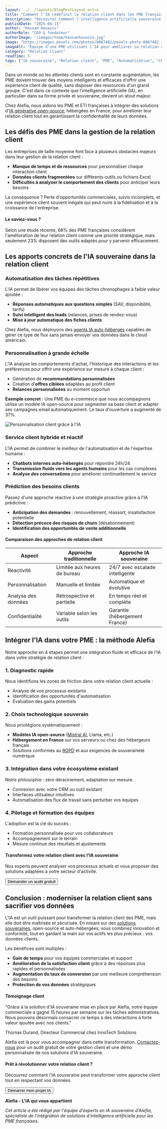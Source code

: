 ```yaml
---
layout: ../../layouts/BlogPostLayout.astro
title: "Comment l'IA redéfinit la relation client dans les PME françaises"
description: "Découvrez comment l'intelligence artificielle souveraine transforme la gestion de la relation client pour les PME françaises, avec des solutions concrètes et adaptées à leurs ressources."
publishDate: "2025-04-11"
author: "Hassan Houaiss"
authorRole: "CEO & fondateur"
authorImage: "/images/team/hassanhouaiss.jpg"
image: "https://images.pexels.com/photos/8867482/pexels-photo-8867482.jpeg"
imageAlt: "Équipe d'une PME utilisant l'IA pour améliorer sa relation client"
category: "Relation Client"
readTime: 5
tags: ["IA souveraine", "Relation client", "PME", "Automatisation", "CRM"]
---
```


Dans un monde où les attentes clients sont en constante augmentation, les PME doivent trouver des moyens intelligents et efficaces d'offrir une expérience client de qualité, sans disposer des ressources d'un grand groupe. C'est dans ce contexte que l'intelligence artificielle (IA), en particulier dans sa forme privée et souveraine, devient un atout majeur.

Chez Alefia, nous aidons les PME et ETI françaises à intégrer des solutions d'[IA générative open-source](/blog/llm-open-source-vs-solutions-proprietaires), hébergées en France, pour améliorer leur relation client tout en garantissant la confidentialité de leurs données.

## Les défis des PME dans la gestion de la relation client

Les entreprises de taille moyenne font face à plusieurs obstacles majeurs dans leur gestion de la relation client :

- **Manque de temps et de ressources** pour personnaliser chaque interaction client
- **Données clients fragmentées** sur différents outils ou fichiers Excel
- **Difficultés à analyser le comportement des clients** pour anticiper leurs besoins

La conséquence ? Perte d'opportunités commerciales, suivis incomplets, et une expérience client souvent inégale qui peut nuire à la fidélisation et à la croissance de l'entreprise.

<div class="bg-primary/5 border-l-4 border-primary p-6 rounded-r-lg my-8">
  <h4 class="text-lg font-semibold text-primary mb-2">Le saviez-vous ?</h4>
  <p>Selon une étude récente, 68% des PME françaises considèrent l'amélioration de leur relation client comme une priorité stratégique, mais seulement 23% disposent des outils adaptés pour y parvenir efficacement.</p>
</div>

## Les apports concrets de l'IA souveraine dans la relation client

### Automatisation des tâches répétitives

L'IA permet de libérer vos équipes des tâches chronophages à faible valeur ajoutée :

- **Réponses automatiques aux questions simples** (SAV, disponibilité, tarifs)
- **Suivi intelligent des leads** (relances, prises de rendez-vous)
- **Mise à jour automatique des fiches clients**

Chez Alefia, nous déployons des [agents IA auto-hébergés](/blog/agents-ia-autonomes-revolution-productivite-entreprise) capables de gérer ce type de flux sans jamais envoyer vos données dans le cloud américain.

### Personnalisation à grande échelle

L'IA analyse les comportements d'achat, l'historique des interactions et les préférences pour offrir une expérience sur mesure à chaque client :

- Génération de **recommandations personnalisées**
- Création d'**offres ciblées** adaptées au profil client
- **Relances personnalisées** au moment opportun

**Exemple concret** : Une PME du e-commerce que nous accompagnons utilise un modèle IA open-source pour segmenter sa base client et adapter ses campagnes email automatiquement. Le taux d'ouverture a augmenté de 37%.

![Personnalisation client grâce à l'IA](https://images.pexels.com/photos/7709086/pexels-photo-7709086.jpeg)

### Service client hybride et réactif

L'IA permet de combiner le meilleur de l'automatisation et de l'expertise humaine :

- **Chatbots internes auto-hébergés** pour répondre 24h/24
- **Transmission fluide vers les agents humains** pour les cas complexes
- **Analyse des conversations** pour améliorer continuellement le service

### Prédiction des besoins clients

Passez d'une approche réactive à une stratégie proactive grâce à l'IA prédictive :

- **Anticipation des demandes** : renouvellement, réassort, insatisfaction potentielle
- **Détection précoce des risques de churn** (désabonnement)
- **Identification des opportunités de vente additionnelle**

<div class="my-8">
  <h4 class="text-lg font-semibold mb-4">Comparaison des approches de relation client</h4>
  <div class="overflow-x-auto">
    <table class="min-w-full border-collapse">
      <thead>
        <tr class="bg-gray-100">
          <th class="py-3 px-4 text-left font-semibold">Aspect</th>
          <th class="py-3 px-4 text-left font-semibold">Approche traditionnelle</th>
          <th class="py-3 px-4 text-left font-semibold">Approche IA souveraine</th>
        </tr>
      </thead>
      <tbody>
        <tr class="border-b border-gray-200">
          <td class="py-3 px-4">Réactivité</td>
          <td class="py-3 px-4">Limitée aux heures de bureau</td>
          <td class="py-3 px-4">24/7 avec escalade intelligente</td>
        </tr>
        <tr class="border-b border-gray-200">
          <td class="py-3 px-4">Personnalisation</td>
          <td class="py-3 px-4">Manuelle et limitée</td>
          <td class="py-3 px-4">Automatique et évolutive</td>
        </tr>
        <tr class="border-b border-gray-200">
          <td class="py-3 px-4">Analyse des données</td>
          <td class="py-3 px-4">Rétrospective et partielle</td>
          <td class="py-3 px-4">En temps réel et complète</td>
        </tr>
        <tr class="border-b border-gray-200">
          <td class="py-3 px-4">Confidentialité</td>
          <td class="py-3 px-4">Variable selon les outils</td>
          <td class="py-3 px-4">Garantie (hébergement France)</td>
        </tr>
      </tbody>
    </table>
  </div>
</div>

## Intégrer l'IA dans votre PME : la méthode Alefia

Notre approche en 4 étapes permet une intégration fluide et efficace de l'IA dans votre stratégie de relation client :

### 1. Diagnostic rapide

Nous identifions les zones de friction dans votre relation client actuelle :
- Analyse de vos processus existants
- Identification des opportunités d'automatisation
- Évaluation des gains potentiels

### 2. Choix technologique souverain

Nous privilégions systématiquement :
- **Modèles IA open-source** ([Mistral AI](https://mistral.ai), Llama, etc.)
- **Hébergement en France** sur vos serveurs ou chez des hébergeurs français
- Solutions conformes au [RGPD](/blog/ia-souveraine-avantages-entreprises-francaises) et aux exigences de souveraineté numérique

### 3. Intégration dans votre écosystème existant

Notre philosophie : zéro déracinement, adaptation sur mesure.
- Connexion avec votre CRM ou outil existant
- Interfaces utilisateur intuitives
- Automatisation des flux de travail sans perturber vos équipes

### 4. Pilotage et formation des équipes

L'adoption est la clé du succès :
- Formation personnalisée pour vos collaborateurs
- Accompagnement sur le terrain
- Mesure continue des résultats et ajustements

<div class="not-prose">
  <div class="bg-gradient-to-r from-primary to-primary-dark text-white p-8 rounded-xl my-12">
    <div class="flex flex-col md:flex-row md:items-center md:justify-between gap-6">
      <div>
        <h4 class="text-xl font-bold mb-2 text-white">Transformez votre relation client avec l'IA souveraine</h4>
        <p class="text-white">
          Nos experts peuvent analyser vos processus actuels et vous proposer des solutions adaptées à votre secteur d'activité.
        </p>
      </div>
      <button 
        type="button" 
        onclick="openModal()"
        class="whitespace-nowrap bg-white text-primary font-semibold px-6 py-3 rounded-lg hover:bg-gray-100 transition-colors"
      >
        Demander un audit gratuit
      </button>
    </div>
  </div>
</div>

## Conclusion : moderniser la relation client sans sacrifier vos données

L'IA est un outil puissant pour transformer la relation client des PME, mais elle doit être maîtrisée et sécurisée. En misant sur des [solutions souveraines](/services/implementation-ia), open-source et auto-hébergées, vous combinez innovation et conformité, tout en gardant la main sur vos actifs les plus précieux : vos données clients.

Les bénéfices sont multiples :
- **Gain de temps** pour vos équipes commerciales et support
- **Amélioration de la satisfaction client** grâce à des réponses plus rapides et personnalisées
- **Augmentation du taux de conversion** par une meilleure compréhension des besoins
- **Protection de vos données** stratégiques

<div class="bg-primary/5 border-l-4 border-primary p-6 rounded-r-lg my-8">
  <h4 class="text-lg font-semibold text-primary mb-2">Témoignage client</h4>
  <p class="italic">"Grâce à la solution d'IA souveraine mise en place par Alefia, notre équipe commerciale a gagné 15 heures par semaine sur les tâches administratives. Nous pouvons désormais consacrer ce temps à des interactions à forte valeur ajoutée avec nos clients."</p>
  <p class="font-semibold mt-2">Thomas Durand, Directeur Commercial chez InnoTech Solutions</p>
</div>

Alefia est là pour vous accompagner dans cette transformation. [Contactez-nous](/contact) pour un audit gratuit de votre gestion client et une démo personnalisée de nos solutions d'IA souveraine.

<div class="not-prose">
  <div class="bg-gray-50 p-8 rounded-xl my-12 border border-gray-200">
    <div class="flex flex-col md:flex-row md:items-center gap-6">
      <div class="md:w-2/3">
        <h4 class="text-xl font-bold mb-2">Prêt à révolutionner votre relation client ?</h4>
        <p class="text-gray-700">
          Découvrez comment l'IA souveraine peut transformer votre approche client tout en respectant vos données.
        </p>
      </div>
      <div class="md:w-1/3 flex justify-center md:justify-end">
        <button 
          type="button" 
          onclick="openModal()"
          class="bg-primary hover:bg-primary-dark text-white font-semibold px-6 py-3 rounded-lg transition-colors"
        >
          Démarrer mon projet IA
        </button>
      </div>
    </div>
  </div>
</div>

**Alefia - L'IA qui vous appartient**

*Cet article a été rédigé par l'équipe d'experts en IA souveraine d'Alefia, spécialiste de l'intégration de solutions d'intelligence artificielle pour les PME françaises.*